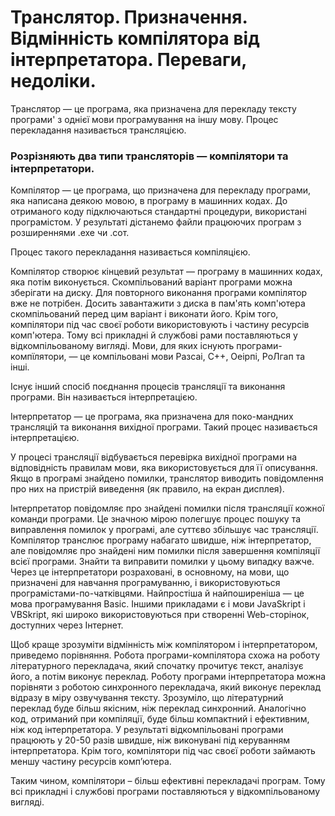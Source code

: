 # Транслятор. Призначення. Відмінність компілятора від інтерпретатора. Переваги, недоліки.
Транслятор — це програма, яка призначена для перекладу тексту програми' з однієї мови програмування на іншу мову. Процес перекладання називається трансляцією.

### Розрізняють два типи трансляторів — компілятори та інтерпретатори.
Компілятор — це програма, що призначена для перекладу програми, яка написана деякою мовою, в програму в машинних кодах. До отриманого коду підключаються стандартні процедури, використані програмістом. У результаті дістанемо файли працюючих програм з розширеннями .ехе чи .сот.

Процес такого перекладання називається компіляцією.

Компілятор створює кінцевий результат — програму в машинних кодах, яка потім виконується. Скомпільований варіант програми можна зберігати на диску. Для повторного виконання програми компілятор вже не потрібен. Досить завантажити з диска в пам'ять комп'ютера скомпільований перед цим варіант і виконати його. Крім того, компілятори під час своєї роботи використовують і частину ресурсів комп'ютера. Тому всі прикладні й службові рами поставляються у відкомпільованому вигляді. Мови, для яких існують програми-компїлятори, — це компільовані мови Разсаі, С++, Оеірпі, РоЛгап та інші.

Існує інший спосіб поєднання процесів трансляції та виконання програми. Він називається інтерпретацією.

Інтерпретатор — це програма, яка призначена для поко-мандних трансляцій та виконання вихідної програми. Такий процес називається інтерпретацією.

У процесі трансляції відбувається перевірка вихідної програми на відповідність правилам мови, яка використовується для її описування. Якщо в програмі знайдено помилки, транслятор виводить повідомлення про них на пристрій виведення (як правило, на екран дисплея).

Інтерпретатор повідомляє про знайдені помилки після трансляції кожної команди програми. Це значною мірою полегшує процес пошуку та виправлення помилок у програмі, але суттєво збільшує час трансляції. Компілятор транслює програму набагато швидше, ніж інтерпретатор, але повідомляє про знайдені ним помилки після завершення компіляції всієї програми. Знайти та виправити помилки у цьому випадку важче. Через це інтерпретатори розраховані, в основному, на мови, що призначені для навчання програмуванню, і використовуються програмістами-по-чатківцями. Найпростіша й найпоширеніша — це мова програмування Ваsіс. Іншими прикладами є і мови JavaSkript і VBSkript, які широко використовуються при створенні Web-сторінок, доступних через Інтернет.

Щоб краще зрозуміти відмінність між компілятором і інтерпретатором, приведемо порівняння. Робота програми-компілятора схожа на роботу літературного перекладача, який спочатку прочитує текст, аналізує його, а потім виконує переклад. Роботу програми інтерпретатора можна порівняти з роботою синхронного перекладача, який виконує переклад відразу в міру озвучування тексту. Зрозуміло, що літературний переклад буде більш якісним, ніж переклад синхронний. Аналогічно код, отриманий при компіляції, буде більш компактний і ефективним, ніж код інтерпретатора. У результаті відкомпільовані програми працюють у 20-50 разів швидше, ніж виконувані під керуванням інтерпретатора. Крім того, компілятори під час своєї роботи займають меншу частину ресурсів комп’ютера.

Таким чином, компілятори – більш ефективні перекладачі програм. Тому всі прикладні і службові програми поставляються у відкомпільованому вигляді.
